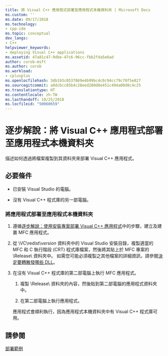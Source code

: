 ```yaml
---
title: 將 Visual C++ 應用程式部署至應用程式本機資料夾 | Microsoft Docs
ms.custom: ''
ms.date: 09/17/2018
ms.technology:
- cpp-ide
ms.topic: conceptual
dev_langs:
- C++
helpviewer_keywords:
- deploying Visual C++ applications
ms.assetid: 47a81c47-9dbe-47c6-96cc-fbb2fda5e6ad
author: corob-msft
ms.author: corob
ms.workload:
- cplusplus
ms.openlocfilehash: 3db193c0537869e4b99bc4c0c94cc79c70f5e827
ms.sourcegitcommit: a9dcbcc85b4c28eed280d8e451c494a00d8c4c25
ms.translationtype: HT
ms.contentlocale: zh-TW
ms.lasthandoff: 10/25/2018
ms.locfileid: "50060659"
---
```

# <a name="walkthrough-deploying-a-visual-c-application-to-an-application-local-folder"></a>逐步解說：將 Visual C++ 應用程式部署至應用程式本機資料夾

描述如何透過將檔案複製到其資料夾來部署 Visual C++ 應用程式。

## <a name="prerequisites"></a>必要條件

- 已安裝 Visual Studio 的電腦。

- 沒有 Visual C++ 程式庫的另一部電腦。

### <a name="to-deploy-an-application-to-an-application-local-folder"></a>將應用程式部署至應用程式本機資料夾

1. 遵循[逐步解說：使用安裝專案部署 Visual C++ 應用程式](walkthrough-deploying-a-visual-cpp-application-by-using-a-setup-project.md)中的步驟，建立及建置 MFC 應用程式。

1. 從 \\VC\\redist\\*version* 資料夾中的 Visual Studio 安裝目錄，複製適當的 MFC 和 C 執行階段 (CRT) 程式庫檔案，然後將其貼上於 MFC 專案的 \Release\ 資料夾中。 如需您可能必須複製之其他檔案的詳細資訊，請參閱[決定要轉散發哪些 DLL](determining-which-dlls-to-redistribute.md)。

1. 在沒有 Visual C++ 程式庫的第二部電腦上執行 MFC 應用程式。

   1. 複製 \Release\ 資料夾的內容，然後貼到第二部電腦的應用程式資料夾中。

   1. 在第二部電腦上執行應用程式。

   應用程式會順利執行，因為應用程式本機資料夾中有 Visual C++ 程式庫可用。

## <a name="see-also"></a>請參閱

[部署範例](deployment-examples.md)<br/>

